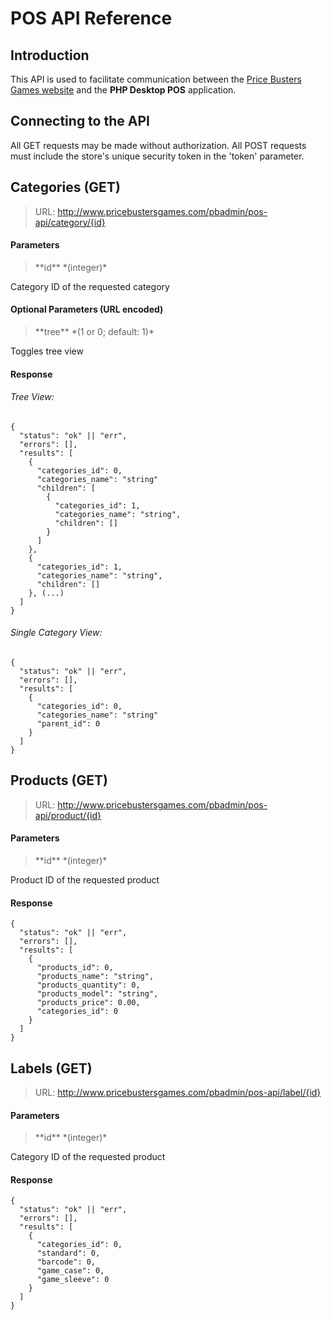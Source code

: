 # POS API Reference
## Introduction
This API is used to facilitate communication between the [Price Busters Games website](http://www.pricebustersgames.com) and the **PHP Desktop POS** application.
## Connecting to the API
All GET requests may be made without authorization. All POST requests must include the store's unique security token in the 'token' parameter.
## Categories (GET)
> URL: http://www.pricebustersgames.com/pbadmin/pos-api/category/{id}

#### Parameters
><p>**id** *(integer)*<br />
Category ID of the requested category</p>

#### Optional Parameters (URL encoded)
><p>**tree** *(1 or 0; default: 1)*<br />
Toggles tree view

#### Response
###### Tree View:
```
{
  "status": "ok" || "err",
  "errors": [],
  "results": [
    {
      "categories_id": 0,
      "categories_name": "string"
      "children": [
        {
          "categories_id": 1,
          "categories_name": "string",
          "children": []
        }
      ]
    },
    {
      "categories_id": 1,
      "categories_name": "string",
      "children": []
    }, (...)
  ]
}
```
###### Single Category View:
```
{
  "status": "ok" || "err",
  "errors": [],
  "results": [
    {
      "categories_id": 0,
      "categories_name": "string"
      "parent_id": 0
    }
  ]
}
```

## Products (GET)
> URL: http://www.pricebustersgames.com/pbadmin/pos-api/product/{id}

#### Parameters
><p>**id** *(integer)*<br />
Product ID of the requested product</p>

#### Response
```
{
  "status": "ok" || "err",
  "errors": [],
  "results": [
    {
      "products_id": 0,
      "products_name": "string",
      "products_quantity": 0,
      "products_model": "string",
      "products_price": 0.00,
      "categories_id": 0
    }
  ]
}
```

## Labels (GET)
> URL: http://www.pricebustersgames.com/pbadmin/pos-api/label/{id}

#### Parameters
><p>**id** *(integer)*<br />
Category ID of the requested product</p>

#### Response
```
{
  "status": "ok" || "err",
  "errors": [],
  "results": [
    {
      "categories_id": 0,
      "standard": 0,
      "barcode": 0,
      "game_case": 0,
      "game_sleeve": 0
    }
  ]
}
```

## 
